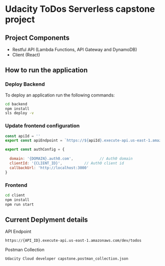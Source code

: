 # Udacity ToDos Serverless capstone project

## Project Components
- Restful API (Lambda Functions, API Gateway and DynamoDB)
- Client (React)

## How to run the application
### Deploy Backend
To deploy an application run the following commands:

```bash
cd backend
npm install
sls deploy -v
````
### Update frontend configuration
```js
const apiId = ''
export const apiEndpoint = `https://${apiId}.execute-api.us-east-1.amazonaws.com/dev`

export const authConfig = {
  
  domain: '{DOMAIN}.auth0.com',            // Auth0 domain
  clientId: '{CLIENT_ID}',          // Auth0 client id
  callbackUrl: 'http://localhost:3000'
}
```
### Frontend
```bash
cd client
npm install
npm run start
```

## Current Deplyment details
API Endpoint
```
https://{API_ID}.execute-api.us-east-1.amazonaws.com/dev/todos
```
Postman Collection
```
Udacity Cloud developer capstone.postman_collection.json
```
